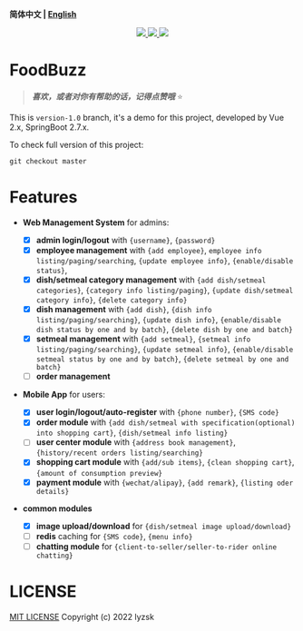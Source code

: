 **简体中文 | [English](./README.md)**

<p align="center">
    <a href="https://github.com/lyzsk/food-buzz/blob/master/LICENSE">
        <img src="https://img.shields.io/github/license/lyzsk/food-buzz.svg?style=plastic&logo=github" />
    </a>
    <a href="https://github.com/lyzsk/food-buzz/members">
        <img src="https://img.shields.io/github/forks/lyzsk/food-buzz.svg?style=plastic&logo=github" />
    </a>
    <a href="https://github.com/lyzsk/food-buzz/stargazers">
        <img src="https://img.shields.io/github/stars/lyzsk/food-buzz.svg?style=plastic&logo=github" />
    </a>
</p>

# FoodBuzz

> **_喜欢，或者对你有帮助的话，记得点赞哦_** :star:

This is `version-1.0` branch, it's a demo for this project, developed by Vue 2.x, SpringBoot 2.7.x.

To check full version of this project:

```git
git checkout master
```

# Features

-   **Web Management System** for admins:

    -   [x] **admin login/logout** with `{username}`, `{password}`
    -   [x] **employee management** with `{add employee}`, `employee info listing/paging/searching`, `{update employee info}`, `{enable/disable status}`,
    -   [x] **dish/setmeal category management** with `{add dish/setmeal categories}`, `{category info listing/paging}`, `{update dish/setmeal category info}`, `{delete category info}`
    -   [x] **dish management** with `{add dish}`, `{dish info listing/paging/searching}`, `{update dish info}`, `{enable/disable dish status by one and by batch}`, `{delete dish by one and batch}`
    -   [x] **setmeal management** with `{add setmeal}`, `{setmeal info listing/paging/searching}`, `{update setmeal info}`, `{enable/disable setmeal status by one and by batch}`, `{delete setmeal by one and batch}`
    -   [ ] **order management**

-   **Mobile App** for users:

    -   [x] **user login/logout/auto-register** with `{phone number}`, `{SMS code}`
    -   [x] **order module** with `{add dish/setmeal with specification(optional) into shopping cart}`, `{dish/setmeal info listing}`
    -   [ ] **user center module** with `{address book management}`, `{history/recent orders listing/searching}`
    -   [x] **shopping cart module** with `{add/sub items}`, `{clean shopping cart}`, `{amount of consumption preview}`
    -   [x] **payment module** with `{wechat/alipay}`, `{add remark}`, `{listing oder details}`

-   **common modules**

    -   [x] **image upload/download** for `{dish/setmeal image upload/download}`
    -   [ ] **redis** caching for `{SMS code}`, `{menu info}`
    -   [ ] **chatting module** for `{client-to-seller/seller-to-rider online chatting}`

# LICENSE

[MIT LICENSE] Copyright (c) 2022 lyzsk

[mit license]: https://github.com/lyzsk/food-buzz/blob/master/LICENSE
